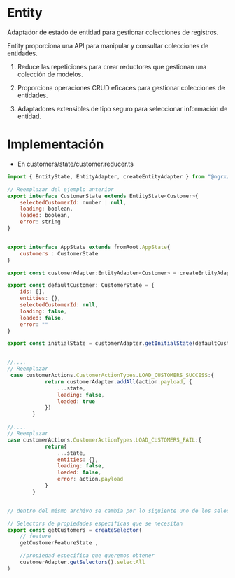 # Entity

Adaptador de estado de entidad para gestionar colecciones de registros.

Entity proporciona una API para manipular y consultar colecciones de entidades.

1. Reduce las repeticiones para crear reductores que gestionan una colección de modelos.

2. Proporciona operaciones CRUD eficaces para gestionar colecciones de entidades.

3. Adaptadores extensibles de tipo seguro para seleccionar información de entidad.


# Implementación

- En customers/state/customer.reducer.ts

```js
import { EntityState, EntityAdapter, createEntityAdapter } from "@ngrx/entity";

// Reemplazar del ejemplo anterior
export interface CustomerState extends EntityState<Customer>{
    selectedCustomerId: number | null,
    loading: boolean,
    loaded: boolean,
    error: string
}


export interface AppState extends fromRoot.AppState{
    customers : CustomerState
}

export const customerAdapter:EntityAdapter<Customer> = createEntityAdapter<Customer>();

export const defaultCustomer: CustomerState = {
    ids: [],
    entities: {},
    selectedCustomerId: null,
    loading: false,
    loaded: false,
    error: ""
}

export const initialState = customerAdapter.getInitialState(defaultCustomer);


//....
// Reemplazar
 case customerActions.CustomerActionTypes.LOAD_CUSTOMERS_SUCCESS:{
            return customerAdapter.addAll(action.payload, {
                ...state,
                loading: false,
                loaded: true
            })
        }

//....
// Reemplazar
case customerActions.CustomerActionTypes.LOAD_CUSTOMERS_FAIL:{
            return{
                ...state,
                entities: {},
                loading: false,
                loaded: false,
                error: action.payload
            }
        }        


// dentro del mismo archivo se cambia por lo siguiente uno de los selectors

// Selectors de propiedades especificas que se necesitan
export const getCustomers = createSelector(
    // feature
    getCustomerFeatureState ,

    //propiedad especifica que queremos obtener
    customerAdapter.getSelectors().selectAll
)
```